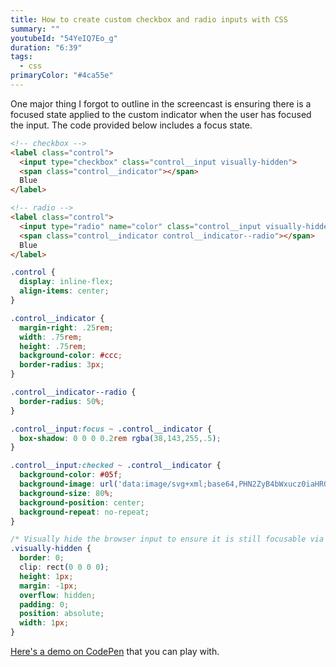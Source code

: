 ```yaml
---
title: How to create custom checkbox and radio inputs with CSS
summary: ""
youtubeId: "54YeIQ7Eo_g"
duration: "6:39"
tags:
  - css
primaryColor: "#4ca55e"
---
```

One major thing I forgot to outline in the screencast is ensuring there is a focused state applied to the custom indicator when the user has focused the input. The code provided below includes a focus state.

```html
<!-- checkbox -->
<label class="control">
  <input type="checkbox" class="control__input visually-hidden">
  <span class="control__indicator"></span>
  Blue
</label>

<!-- radio -->
<label class="control">
  <input type="radio" name="color" class="control__input visually-hidden">
  <span class="control__indicator control__indicator--radio"></span>
  Blue
</label>
```

```css
.control {
  display: inline-flex;
  align-items: center;
}

.control__indicator {
  margin-right: .25rem;
  width: .75rem;
  height: .75rem;
  background-color: #ccc;
  border-radius: 3px;
}

.control__indicator--radio {
  border-radius: 50%;
}

.control__input:focus ~ .control__indicator {
  box-shadow: 0 0 0 0.2rem rgba(38,143,255,.5);
}

.control__input:checked ~ .control__indicator {
  background-color: #05f;
  background-image: url('data:image/svg+xml;base64,PHN2ZyB4bWxucz0iaHR0cDovL3d3dy53My5vcmcvMjAwMC9zdmciIHdpZHRoPSIyNCIgaGVpZ2h0PSIyNCIgdmlld0JveD0iMCAwIDI0IDI0Ij4gIDxwYXRoIGQ9Ik0wIDBoMjR2MjRIMHoiIGZpbGw9Im5vbmUiLz4gIDxwYXRoIGZpbGw9IiNmZmYiIGQ9Ik0xOCA3bC0xLjQxLTEuNDEtNi4zNCA2LjM0IDEuNDEgMS40MUwxOCA3em00LjI0LTEuNDFMMTEuNjYgMTYuMTcgNy40OCAxMmwtMS40MSAxLjQxTDExLjY2IDE5bDEyLTEyLTEuNDItMS40MXpNLjQxIDEzLjQxTDYgMTlsMS40MS0xLjQxTDEuODMgMTIgLjQxIDEzLjQxeiIvPjwvc3ZnPg==');
  background-size: 80%;
  background-position: center;
  background-repeat: no-repeat;
}

/* Visually hide the browser input to ensure it is still focusable via keyboards */
.visually-hidden {
  border: 0;
  clip: rect(0 0 0 0);
  height: 1px;
  margin: -1px;
  overflow: hidden;
  padding: 0;
  position: absolute;
  width: 1px;
}
```

[Here's a demo on CodePen](https://codepen.io/alexcarpenter/pen/rNNbwqB) that you can play with.
